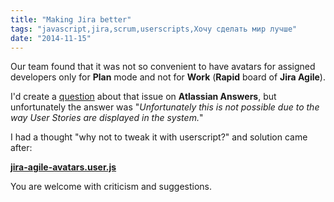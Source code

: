 ```yaml
---
title: "Making Jira better"
tags: "javascript,jira,scrum,userscripts,Хочу сделать мир лучше"
date: "2014-11-15"
---
```


Our team found that it was not so convenient to have avatars for assigned developers only for **Plan** mode and not for **Work** (**Rapid** board of **Jira Agile**).

I'd create a [question](https://answers.atlassian.com/questions/9877397/jiraagile-assigned-users-avatars-for-user-stories-not-only-for-tasks "Unwatch Share [Jira][Agile] assigned users Avatars for User Stories (not only for tasks)") about that issue on **Atlassian Answers**, but unfortunately the answer was "_Unfortunately this is not possible due to the way User Stories are displayed in the system._"

I had a thought "why not to tweak it with userscript?" and solution came after:

**[jira-agile-avatars.user.js](https://github.com/stevermeister/jira-userscripts/blob/master/jira-agile-avatars.user.js "github.com")**

You are welcome with criticism and suggestions.
